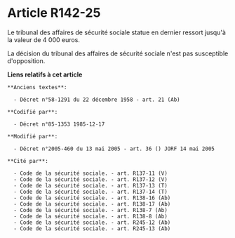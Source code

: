 # Article R142-25

Le tribunal des affaires de sécurité sociale statue en dernier ressort jusqu'à la valeur de 4 000 euros.

La décision du tribunal des affaires de sécurité sociale n'est pas susceptible d'opposition.

**Liens relatifs à cet article**

	**Anciens textes**:

	  - Décret n°58-1291 du 22 décembre 1958 - art. 21 (Ab)

	**Codifié par**:

	  - Décret n°85-1353 1985-12-17

	**Modifié par**:

	  - Décret n°2005-460 du 13 mai 2005 - art. 36 () JORF 14 mai 2005

	**Cité par**:

	  - Code de la sécurité sociale. - art. R137-11 (V)
	  - Code de la sécurité sociale. - art. R137-12 (V)
	  - Code de la sécurité sociale. - art. R137-13 (T)
	  - Code de la sécurité sociale. - art. R137-14 (T)
	  - Code de la sécurité sociale. - art. R138-16 (Ab)
	  - Code de la sécurité sociale. - art. R138-17 (Ab)
	  - Code de la sécurité sociale. - art. R138-7 (Ab)
	  - Code de la sécurité sociale. - art. R138-8 (Ab)
	  - Code de la sécurité sociale. - art. R245-12 (Ab)
	  - Code de la sécurité sociale. - art. R245-13 (Ab)
